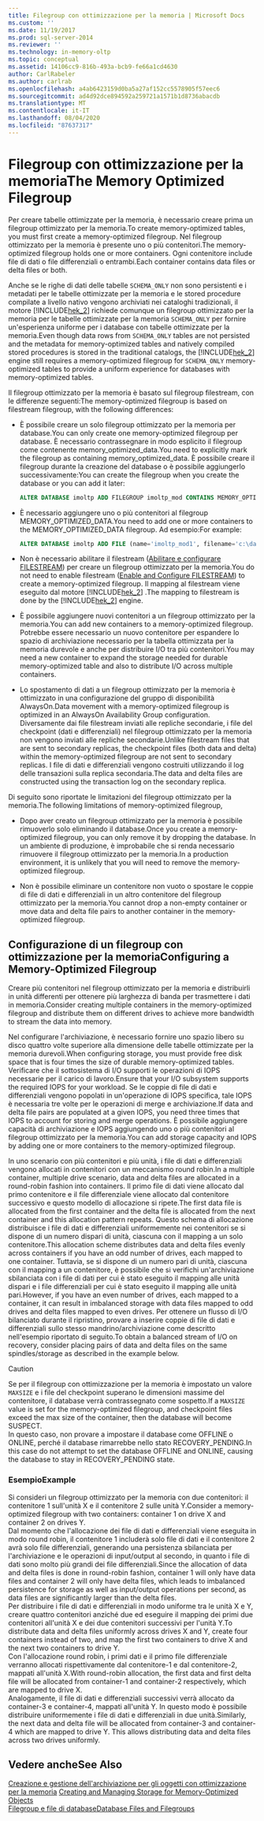 ```yaml
---
title: Filegroup con ottimizzazione per la memoria | Microsoft Docs
ms.custom: ''
ms.date: 11/19/2017
ms.prod: sql-server-2014
ms.reviewer: ''
ms.technology: in-memory-oltp
ms.topic: conceptual
ms.assetid: 14106cc9-816b-493a-bcb9-fe66a1cd4630
author: CarlRabeler
ms.author: carlrab
ms.openlocfilehash: a4ab6423159d0ba5a27af152cc5578905f57eec6
ms.sourcegitcommit: ad4d92dce894592a259721a1571b1d8736abacdb
ms.translationtype: MT
ms.contentlocale: it-IT
ms.lasthandoff: 08/04/2020
ms.locfileid: "87637317"
---
```

# <a name="the-memory-optimized-filegroup"></a><span data-ttu-id="e8bc9-102">Filegroup con ottimizzazione per la memoria</span><span class="sxs-lookup"><span data-stu-id="e8bc9-102">The Memory Optimized Filegroup</span></span>
  <span data-ttu-id="e8bc9-103">Per creare tabelle ottimizzate per la memoria, è necessario creare prima un filegroup ottimizzato per la memoria.</span><span class="sxs-lookup"><span data-stu-id="e8bc9-103">To create memory-optimized tables, you must first create a memory-optimized filegroup.</span></span> <span data-ttu-id="e8bc9-104">Nel filegroup ottimizzato per la memoria è presente uno o più contenitori.</span><span class="sxs-lookup"><span data-stu-id="e8bc9-104">The memory-optimized filegroup holds one or more containers.</span></span> <span data-ttu-id="e8bc9-105">Ogni contenitore include file di dati o file differenziali o entrambi.</span><span class="sxs-lookup"><span data-stu-id="e8bc9-105">Each container contains data files or delta files or both.</span></span>  
  
 <span data-ttu-id="e8bc9-106">Anche se le righe di dati delle tabelle `SCHEMA_ONLY` non sono persistenti e i metadati per le tabelle ottimizzate per la memoria e le stored procedure compilate a livello nativo vengono archiviati nei cataloghi tradizionali, il motore [!INCLUDE[hek_2](../../includes/hek-2-md.md)] richiede comunque un filegroup ottimizzato per la memoria per le tabelle ottimizzate per la memoria `SCHEMA_ONLY` per fornire un'esperienza uniforme per i database con tabelle ottimizzate per la memoria.</span><span class="sxs-lookup"><span data-stu-id="e8bc9-106">Even though data rows from `SCHEMA_ONLY` tables are not persisted and the metadata for memory-optimized tables and natively compiled stored procedures is stored in the traditional catalogs, the [!INCLUDE[hek_2](../../includes/hek-2-md.md)] engine still requires a memory-optimized filegroup for `SCHEMA_ONLY` memory-optimized tables to provide a uniform experience for databases with memory-optimized tables.</span></span>  
  
 <span data-ttu-id="e8bc9-107">Il filegroup ottimizzato per la memoria è basato sul filegroup filestream, con le differenze seguenti:</span><span class="sxs-lookup"><span data-stu-id="e8bc9-107">The memory-optimized filegroup is based on filestream filegroup, with the following differences:</span></span>  
  
-   <span data-ttu-id="e8bc9-108">È possibile creare un solo filegroup ottimizzato per la memoria per database.</span><span class="sxs-lookup"><span data-stu-id="e8bc9-108">You can only create one memory-optimized filegroup per database.</span></span> <span data-ttu-id="e8bc9-109">È necessario contrassegnare in modo esplicito il filegroup come contenente memory_optimized_data.</span><span class="sxs-lookup"><span data-stu-id="e8bc9-109">You need to explicitly mark the filegroup as containing memory_optimized_data.</span></span> <span data-ttu-id="e8bc9-110">È possibile creare il filegroup durante la creazione del database o è possibile aggiungerlo successivamente:</span><span class="sxs-lookup"><span data-stu-id="e8bc9-110">You can create the filegroup when you create the database or you can add it later:</span></span>  
  
    ```sql  
    ALTER DATABASE imoltp ADD FILEGROUP imoltp_mod CONTAINS MEMORY_OPTIMIZED_DATA  
    ```  
  
-   <span data-ttu-id="e8bc9-111">È necessario aggiungere uno o più contenitori al filegroup MEMORY_OPTIMIZED_DATA.</span><span class="sxs-lookup"><span data-stu-id="e8bc9-111">You need to add one or more containers to the MEMORY_OPTIMIZED_DATA filegroup.</span></span> <span data-ttu-id="e8bc9-112">Ad esempio:</span><span class="sxs-lookup"><span data-stu-id="e8bc9-112">For example:</span></span>  
  
    ```sql  
    ALTER DATABASE imoltp ADD FILE (name='imoltp_mod1', filename='c:\data\imoltp_mod1') TO FILEGROUP imoltp_mod  
    ```  
  
-   <span data-ttu-id="e8bc9-113">Non è necessario abilitare il filestream ([Abilitare e configurare FILESTREAM](../blob/enable-and-configure-filestream.md)) per creare un filegroup ottimizzato per la memoria.</span><span class="sxs-lookup"><span data-stu-id="e8bc9-113">You do not need to enable filestream ([Enable and Configure FILESTREAM](../blob/enable-and-configure-filestream.md)) to create a memory-optimized filegroup.</span></span> <span data-ttu-id="e8bc9-114">Il mapping al filestream viene eseguito dal motore [!INCLUDE[hek_2](../../includes/hek-2-md.md)] .</span><span class="sxs-lookup"><span data-stu-id="e8bc9-114">The mapping to filestream is done by the [!INCLUDE[hek_2](../../includes/hek-2-md.md)] engine.</span></span>  
  
-   <span data-ttu-id="e8bc9-115">È possibile aggiungere nuovi contenitori a un filegroup ottimizzato per la memoria.</span><span class="sxs-lookup"><span data-stu-id="e8bc9-115">You can add new containers to a memory-optimized filegroup.</span></span> <span data-ttu-id="e8bc9-116">Potrebbe essere necessario un nuovo contenitore per espandere lo spazio di archiviazione necessario per la tabella ottimizzata per la memoria durevole e anche per distribuire I/O tra più contenitori.</span><span class="sxs-lookup"><span data-stu-id="e8bc9-116">You may need a new container to expand the storage needed for durable memory-optimized table and also to distribute I/O across multiple containers.</span></span>  
  
-   <span data-ttu-id="e8bc9-117">Lo spostamento di dati a un filegroup ottimizzato per la memoria è ottimizzato in una configurazione del gruppo di disponibilità AlwaysOn.</span><span class="sxs-lookup"><span data-stu-id="e8bc9-117">Data movement with a memory-optimized filegroup is optimized in an AlwaysOn Availability Group configuration.</span></span> <span data-ttu-id="e8bc9-118">Diversamente dai file filestream inviati alle repliche secondarie, i file del checkpoint (dati e differenziali) nel filegroup ottimizzato per la memoria non vengono inviati alle repliche secondarie.</span><span class="sxs-lookup"><span data-stu-id="e8bc9-118">Unlike filestream files that are sent to secondary replicas, the checkpoint files (both data and delta) within the memory-optimized filegroup are not sent to secondary replicas.</span></span> <span data-ttu-id="e8bc9-119">I file di dati e differenziali vengono costruiti utilizzando il log delle transazioni sulla replica secondaria.</span><span class="sxs-lookup"><span data-stu-id="e8bc9-119">The data and delta files are constructed using the transaction log on the secondary replica.</span></span>  
  
<span data-ttu-id="e8bc9-120">Di seguito sono riportate le limitazioni del filegroup ottimizzato per la memoria.</span><span class="sxs-lookup"><span data-stu-id="e8bc9-120">The following limitations of memory-optimized filegroup,</span></span>  
  
-   <span data-ttu-id="e8bc9-121">Dopo aver creato un filegroup ottimizzato per la memoria è possibile rimuoverlo solo eliminando il database.</span><span class="sxs-lookup"><span data-stu-id="e8bc9-121">Once you create a memory-optimized filegroup, you can only remove it by dropping the database.</span></span> <span data-ttu-id="e8bc9-122">In un ambiente di produzione, è improbabile che si renda necessario rimuovere il filegroup ottimizzato per la memoria.</span><span class="sxs-lookup"><span data-stu-id="e8bc9-122">In a production environment, it is unlikely that you will need to remove the memory-optimized filegroup.</span></span>  
  
-   <span data-ttu-id="e8bc9-123">Non è possibile eliminare un contenitore non vuoto o spostare le coppie di file di dati e differenziali in un altro contenitore del filegroup ottimizzato per la memoria.</span><span class="sxs-lookup"><span data-stu-id="e8bc9-123">You cannot drop a non-empty container or move data and delta file pairs to another container in the memory-optimized filegroup.</span></span>  
  
## <a name="configuring-a-memory-optimized-filegroup"></a><span data-ttu-id="e8bc9-124">Configurazione di un filegroup con ottimizzazione per la memoria</span><span class="sxs-lookup"><span data-stu-id="e8bc9-124">Configuring a Memory-Optimized Filegroup</span></span>  
<span data-ttu-id="e8bc9-125">Creare più contenitori nel filegroup ottimizzato per la memoria e distribuirli in unità differenti per ottenere più larghezza di banda per trasmettere i dati in memoria.</span><span class="sxs-lookup"><span data-stu-id="e8bc9-125">Consider creating multiple containers in the memory-optimized filegroup and distribute them on different drives to achieve more bandwidth to stream the data into memory.</span></span>  
  
<span data-ttu-id="e8bc9-126">Nel configurare l'archiviazione, è necessario fornire uno spazio libero su disco quattro volte superiore alla dimensione delle tabelle ottimizzate per la memoria durevoli.</span><span class="sxs-lookup"><span data-stu-id="e8bc9-126">When configuring storage, you must provide free disk space that is four times the size of durable memory-optimized tables.</span></span> <span data-ttu-id="e8bc9-127">Verificare che il sottosistema di I/O supporti le operazioni di IOPS necessarie per il carico di lavoro.</span><span class="sxs-lookup"><span data-stu-id="e8bc9-127">Ensure that your I/O subsystem supports the required IOPS for your workload.</span></span> <span data-ttu-id="e8bc9-128">Se le coppie di file di dati e differenziali vengono popolati in un'operazione di IOPS specifica, tale IOPS è necessaria tre volte per le operazioni di merge e archiviazione.</span><span class="sxs-lookup"><span data-stu-id="e8bc9-128">If data and delta file pairs are populated at a given IOPS, you need three times that IOPS to account for storing and merge operations.</span></span> <span data-ttu-id="e8bc9-129">È possibile aggiungere capacità di archiviazione e IOPS aggiungendo uno o più contenitori al filegroup ottimizzato per la memoria.</span><span class="sxs-lookup"><span data-stu-id="e8bc9-129">You can add storage capacity and IOPS by adding one or more containers to the memory-optimized filegroup.</span></span>  
  
<span data-ttu-id="e8bc9-130">In uno scenario con più contenitori e più unità, i file di dati e differenziali vengono allocati in contenitori con un meccanismo round robin.</span><span class="sxs-lookup"><span data-stu-id="e8bc9-130">In a multiple container, multiple drive scenario, data and delta files are allocated in a round-robin fashion into containers.</span></span> <span data-ttu-id="e8bc9-131">Il primo file di dati viene allocato dal primo contenitore e il file differenziale viene allocato dal contenitore successivo e questo modello di allocazione si ripete.</span><span class="sxs-lookup"><span data-stu-id="e8bc9-131">The first data file is allocated from the first container and the delta file is allocated from the next container and this allocation pattern repeats.</span></span> <span data-ttu-id="e8bc9-132">Questo schema di allocazione distribuisce i file di dati e differenziali uniformemente nei contenitori se si dispone di un numero dispari di unità, ciascuna con il mapping a un solo contenitore.</span><span class="sxs-lookup"><span data-stu-id="e8bc9-132">This allocation scheme distributes data and delta files evenly across containers if you have an odd number of drives, each mapped to one container.</span></span> <span data-ttu-id="e8bc9-133">Tuttavia, se si dispone di un numero pari di unità, ciascuna con il mapping a un contenitore, è possibile che si verifichi un'archiviazione sbilanciata con i file di dati per cui è stato eseguito il mapping alle unità dispari e i file differenziali per cui è stato eseguito il mapping alle unità pari.</span><span class="sxs-lookup"><span data-stu-id="e8bc9-133">However, if you have an even number of drives, each mapped to a container, it can result in imbalanced storage with data files mapped to odd drives and delta files mapped to even drives.</span></span> <span data-ttu-id="e8bc9-134">Per ottenere un flusso di I/O bilanciato durante il ripristino, provare a inserire coppie di file di dati e differenziali sullo stesso mandrino/archiviazione come descritto nell'esempio riportato di seguito.</span><span class="sxs-lookup"><span data-stu-id="e8bc9-134">To obtain a balanced stream of I/O on recovery, consider placing pairs of data and delta files on the same spindles/storage as described in the example below.</span></span>  

> [!CAUTION]
> <span data-ttu-id="e8bc9-135">Se per il filegroup con ottimizzazione per la memoria è impostato un valore `MAXSIZE` e i file del checkpoint superano le dimensioni massime del contenitore, il database verrà contrassegnato come sospetto.</span><span class="sxs-lookup"><span data-stu-id="e8bc9-135">If a `MAXSIZE` value is set for the memory-optimized filegroup, and checkpoint files exceed the max size of the container, then the database will become SUSPECT.</span></span>   
> <span data-ttu-id="e8bc9-136">In questo caso, non provare a impostare il database come OFFLINE o ONLINE, perché il database rimarrebbe nello stato RECOVERY_PENDING.</span><span class="sxs-lookup"><span data-stu-id="e8bc9-136">In this case do not attempt to set the database OFFLINE and ONLINE, causing the database to stay in RECOVERY_PENDING state.</span></span>
  
### <a name="example"></a><span data-ttu-id="e8bc9-137">Esempio</span><span class="sxs-lookup"><span data-stu-id="e8bc9-137">Example</span></span> 
<span data-ttu-id="e8bc9-138">Si consideri un filegroup ottimizzato per la memoria con due contenitori: il contenitore 1 sull'unità X e il contenitore 2 sulle unità Y.</span><span class="sxs-lookup"><span data-stu-id="e8bc9-138">Consider a memory-optimized filegroup with two containers: container 1 on drive X and container 2 on drives Y.</span></span>  
<span data-ttu-id="e8bc9-139">Dal momento che l'allocazione dei file di dati e differenziali viene eseguita in modo round robin, il contenitore 1 includerà solo file di dati e il contenitore 2 avrà solo file differenziali, generando una persistenza sbilanciata per l'archiviazione e le operazioni di input/output al secondo, in quanto i file di dati sono molto più grandi dei file differenziali.</span><span class="sxs-lookup"><span data-stu-id="e8bc9-139">Since the allocation of data and delta files is done in round-robin fashion, container 1 will only have data files and container 2 will only have delta files, which leads to imbalanced persistence for storage as well as input/output operations per second, as data files are significantly larger than the delta files.</span></span>    
<span data-ttu-id="e8bc9-140">Per distribuire i file di dati e differenziali in modo uniforme tra le unità X e Y, creare quattro contenitori anziché due ed eseguire il mapping dei primi due contenitori all'unità X e dei due contenitori successivi per l'unità Y.</span><span class="sxs-lookup"><span data-stu-id="e8bc9-140">To distribute data and delta files uniformly across drives X and Y, create four containers instead of two, and map the first two containers to drive X and the next two containers to drive Y.</span></span>  
<span data-ttu-id="e8bc9-141">Con l'allocazione round robin, i primi dati e il primo file differenziale verranno allocati rispettivamente dal contenitore-1 e dal contenitore-2, mappati all'unità X.</span><span class="sxs-lookup"><span data-stu-id="e8bc9-141">With round-robin allocation, the first data and first delta file will be allocated from container-1 and container-2 respectively, which are mapped to drive X.</span></span>   
<span data-ttu-id="e8bc9-142">Analogamente, il file di dati e differenziali successivi verrà allocato da container-3 e container-4, mappati all'unità Y. In questo modo è possibile distribuire uniformemente i file di dati e differenziali in due unità.</span><span class="sxs-lookup"><span data-stu-id="e8bc9-142">Similarly, the next data and delta file will be allocated from container-3 and container-4 which are mapped to drive Y. This allows distributing data and delta files across two drives uniformly.</span></span>  
 
  
## <a name="see-also"></a><span data-ttu-id="e8bc9-143">Vedere anche</span><span class="sxs-lookup"><span data-stu-id="e8bc9-143">See Also</span></span>  
<span data-ttu-id="e8bc9-144">[Creazione e gestione dell'archiviazione per gli oggetti con ottimizzazione per la memoria](creating-and-managing-storage-for-memory-optimized-objects.md)   </span><span class="sxs-lookup"><span data-stu-id="e8bc9-144">[Creating and Managing Storage for Memory-Optimized Objects](creating-and-managing-storage-for-memory-optimized-objects.md)   </span></span>  
[<span data-ttu-id="e8bc9-145">Filegroup e file di database</span><span class="sxs-lookup"><span data-stu-id="e8bc9-145">Database Files and Filegroups</span></span>](../../relational-databases/databases/database-files-and-filegroups.md)    
  
